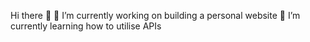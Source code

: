Hi there 👋
🔭 I’m currently working on building a personal website
🌱 I’m currently learning how to utilise APIs

<!--
**RaphaellaCaplan/RaphaellaCaplan** is a ✨ _special_ ✨ repository because its `README.md` (this file) appears on your GitHub profile.

Here are some ideas to get you started:
- 👯 I’m looking to collaborate on ...
- 🤔 I’m looking for help with ...
- 💬 Ask me about ...
- 📫 How to reach me: ...
- 😄 Pronouns: ...
- ⚡ Fun fact: ...
-->
